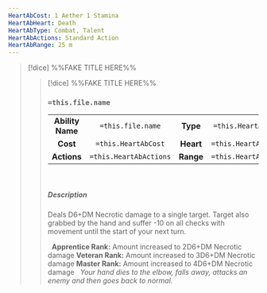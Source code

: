 ```yaml
---
HeartAbCost: 1 Aether 1 Stamina
HeartAbHeart: Death
HeartAbType: Combat, Talent
HeartAbActions: Standard Action
HeartAbRange: 25 m
---
```


>[!dice]  %%FAKE TITLE HERE%%
>>[!dice]  %%FAKE TITLE HERE%%
>>### `=this.file.name`
>>|  | |  |  |
>>|:--------:|:-------:|:-----:|:--------------:|
>>| **Ability Name** | `=this.file.name` | **Type** | `=this.HeartAbType` |
>>| **Cost** | `=this.HeartAbCost` | **Heart** | `=this.HeartAbHeart` |
>>| **Actions** | `=this.HeartAbActions` | **Range** | `=this.HeartAbRange` |
>>&nbsp;
>> 
>> ##### Description
>>Deals D6+DM Necrotic damage to a single target. Target also grabbed by the hand and suffer -10 on all checks with movement until the start of your next turn.
>>
>>&nbsp;
>>**Apprentice Rank:** Amount increased to 2D6+DM Necrotic damage
>>**Veteran Rank:** Amount increased to 3D6+DM Necrotic damage
>>**Master Rank:** Amount increased to 4D6+DM Necrotic damage
>>&nbsp;
>>*Your hand dies to the elbow, falls away, attacks an enemy and then goes back to normal.*
>>